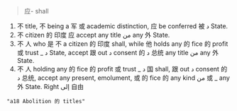 > 应- shall
1. 不 title, 不 being a 军 或 academic distinction, 应 be conferred 被 د State.
2. 不 citizen 的 印度 应 accept any title من any 外 State.
3. 不 人 who 是 不 a citizen 的 印度 shall, while 他 holds any 的 fice 的 profit 或 trust _ د State, accept 跟 out د consent 的 د 总统 any title من any 外 State.
4. 不 人 holding any 的 fice 的 profit 或 trust _ د 国 shall, 跟 out د consent 的 د 总统, accept any present, emolument, 或 的 fice 的 any kind من 或 _ any 外 State.
Right إلى 自由


```query
"a18 Abolition 的 titles"
```